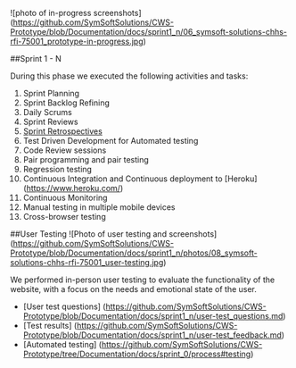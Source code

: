 ![photo of in-progress screenshots] (https://github.com/SymSoftSolutions/CWS-Prototype/blob/Documentation/docs/sprint1_n/06_symsoft-solutions-chhs-rfi-75001_prototype-in-progress.jpg)

##Sprint 1 - N

During this phase we executed the following activities and tasks:

1. Sprint Planning
2. Sprint Backlog Refining
3. Daily Scrums
4. Sprint Reviews
5. [Sprint Retrospectives](/docs/sprint1_n/sprint1-restrospective.pdf)
6. Test Driven Development for Automated testing
7. Code Review sessions
8. Pair programming and pair testing
9. Regression testing
10. Continuous Integration and Continuous deployment to [Heroku] (https://www.heroku.com/)
11. Continuous Monitoring 
12. Manual testing in multiple mobile devices
13. Cross-browser testing

##User Testing
![Photo of user testing and screenshots] (https://github.com/SymSoftSolutions/CWS-Prototype/blob/Documentation/docs/sprint1_n/photos/08_symsoft-solutions-chhs-rfi-75001_user-testing.jpg)

We performed in-person user testing to evaluate the functionality of the website, with a focus on the needs and emotional state of the user.
- [User test questions] (https://github.com/SymSoftSolutions/CWS-Prototype/blob/Documentation/docs/sprint1_n/user-test_questions.md)
- [Test results] (https://github.com/SymSoftSolutions/CWS-Prototype/blob/Documentation/docs/sprint1_n/user-test_feedback.md)
- [Automated testing] (https://github.com/SymSoftSolutions/CWS-Prototype/tree/Documentation/docs/sprint_0/process#testing)
